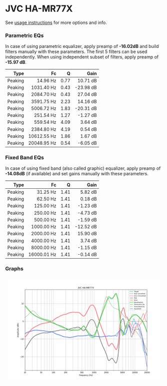 # JVC HA-MR77X
See [usage instructions](https://github.com/jaakkopasanen/AutoEq#usage) for more options and info.

### Parametric EQs
In case of using parametric equalizer, apply preamp of **-16.02dB** and build filters manually
with these parameters. The first 5 filters can be used independently.
When using independent subset of filters, apply preamp of **-15.97 dB**.

| Type    | Fc          |    Q | Gain      |
|--------:|------------:|-----:|----------:|
| Peaking | 14.96 Hz    | 0.77 | 10.71 dB  |
| Peaking | 1031.40 Hz  | 0.43 | -23.98 dB |
| Peaking | 2084.70 Hz  | 0.43 | 27.04 dB  |
| Peaking | 3591.75 Hz  | 2.23 | 14.16 dB  |
| Peaking | 5006.72 Hz  | 1.83 | -20.31 dB |
| Peaking | 251.54 Hz   | 1.27 | -1.27 dB  |
| Peaking | 559.54 Hz   | 4.09 | 3.64 dB   |
| Peaking | 2384.80 Hz  | 4.19 | 0.54 dB   |
| Peaking | 10612.55 Hz | 1.86 | 1.67 dB   |
| Peaking | 20048.95 Hz | 0.54 | -6.05 dB  |

### Fixed Band EQs
In case of using fixed band (also called graphic) equalizer, apply preamp of **-14.08dB**
(if available) and set gains manually with these parameters.

| Type    | Fc          |    Q | Gain      |
|--------:|------------:|-----:|----------:|
| Peaking | 31.25 Hz    | 1.41 | 5.82 dB   |
| Peaking | 62.50 Hz    | 1.41 | 0.18 dB   |
| Peaking | 125.00 Hz   | 1.41 | -1.23 dB  |
| Peaking | 250.00 Hz   | 1.41 | -4.73 dB  |
| Peaking | 500.00 Hz   | 1.41 | -1.59 dB  |
| Peaking | 1000.00 Hz  | 1.41 | -12.52 dB |
| Peaking | 2000.00 Hz  | 1.41 | 15.90 dB  |
| Peaking | 4000.00 Hz  | 1.41 | 3.74 dB   |
| Peaking | 8000.00 Hz  | 1.41 | -1.15 dB  |
| Peaking | 16000.01 Hz | 1.41 | -0.14 dB  |

### Graphs
![](./JVC%20HA-MR77X.png)